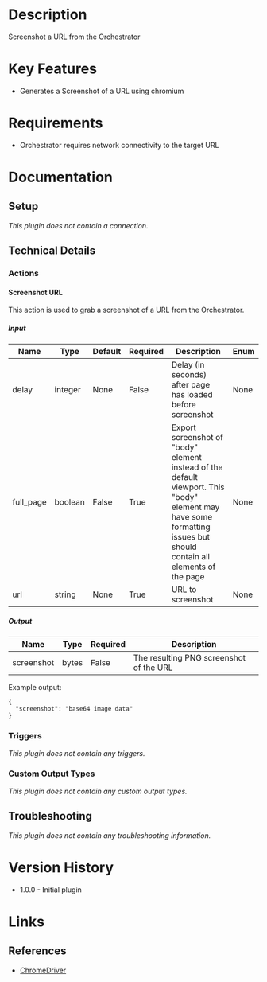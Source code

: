# Description

Screenshot a URL from the Orchestrator

# Key Features

* Generates a Screenshot of a URL using chromium

# Requirements

* Orchestrator requires network connectivity to the target URL

# Documentation

## Setup

_This plugin does not contain a connection._

## Technical Details

### Actions

#### Screenshot URL

This action is used to grab a screenshot of a URL from the Orchestrator.

##### Input

|Name|Type|Default|Required|Description|Enum|
|----|----|-------|--------|-----------|----|
|delay|integer|None|False|Delay (in seconds) after page has loaded before screenshot|None|
|full_page|boolean|False|True|Export screenshot of "body" element instead of the default viewport.  This "body" element may have some formatting issues but should contain all elements of the page|None|
|url|string|None|True|URL to screenshot|None|

##### Output

|Name|Type|Required|Description|
|----|----|--------|-----------|
|screenshot|bytes|False|The resulting PNG screenshot of the URL|

Example output:

```
{
  "screenshot": "base64 image data"
}
```

### Triggers

_This plugin does not contain any triggers._

### Custom Output Types

_This plugin does not contain any custom output types._
## Troubleshooting

_This plugin does not contain any troubleshooting information._

# Version History

* 1.0.0 - Initial plugin

# Links

## References

* [ChromeDriver](https://chromedriver.chromium.org/)
